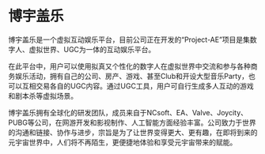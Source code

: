 # 博宇盖乐

博宇盖乐是一个虚拟互动娱乐平台，目前公司正在开发的“Project-AE”项目是集数字人、虚拟世界、UGC为一体的互动娱乐平台。

在此平台中，用户可以使用拟真又个性化的数字人在虚拟世界中交流和参与各种商务娱乐活动，拥有自己的公司、房产、游戏、甚至Club和开设大型音乐Party，也可以互相交易各自的UGC内容。通过UGC工具，用户可自行生成多人互动的游戏和剧本杀等虚拟场景。

博宇盖乐拥有全球化的研发团队，成员来自于NCsoft、EA、Valve、Joycity、PUBG等公司，在网游开发和影视制作、人工智能方面经验丰富。公司致力于世界的沟通和链接、协作与进步，宗旨是为了让世界变得更大、更有趣，在即将到来的元宇宙世界中，人们将不再陌生，更便捷地体验和享受元宇宙带来的赋能。
